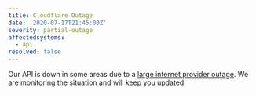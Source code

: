 ```yaml
---
title: Cloudflare Outage
date: '2020-07-17T21:45:00Z'
severity: partial-outage
affectedsystems:
  - api
resolved: false
---
```

Our API is down in some areas due to a [large internet provider outage](https://www.cloudflarestatus.com/incidents/b888fyhbygb8).  We are monitoring the situation and will keep you updated

<!--- language code: en -->
